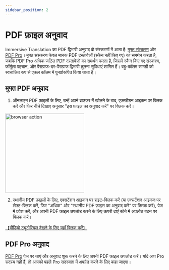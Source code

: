 ```yaml
---
sidebar_position: 2
---
```


# PDF फ़ाइल अनुवाद

Immersive Translation का PDF द्विभाषी अनुवाद दो संस्करणों में आता है: [मुफ्त संस्करण](https://app.immersivetranslate.com/file/) और [PDF Pro](https://app.immersivetranslate.com/pdf-pro/)। मुफ्त संस्करण केवल मानक PDF दस्तावेज़ों (स्कैन नहीं किए गए) का समर्थन करता है, जबकि PDF Pro अधिक जटिल PDF दस्तावेज़ों का समर्थन करता है, जिसमें स्कैन किए गए संस्करण, फॉर्मूला पहचान, और पैराग्राफ-दर-पैराग्राफ द्विभाषी तुलना सुविधाएं शामिल हैं। बहु-कॉलम सामग्री को स्वचालित रूप से एकल कॉलम में पुनर्प्रारूपित किया जाता है।

## मुफ्त PDF अनुवाद

1. ऑनलाइन PDF फ़ाइलों के लिए, उन्हें अपने ब्राउज़र में खोलने के बाद, एक्सटेंशन आइकन पर क्लिक करें और फिर नीचे दिखाए अनुसार "इस फ़ाइल का अनुवाद करें" पर क्लिक करें।

<img src="https://s.immersivetranslate.com/static/official-static/assets/browser-pdf.png" alt="browser action" width="250" />

2. स्थानीय PDF फ़ाइलों के लिए, एक्सटेंशन आइकन पर राइट-क्लिक करें (या एक्सटेंशन आइकन पर लेफ्ट-क्लिक करें, फिर "अधिक" और "स्थानीय PDF फ़ाइल का अनुवाद करें" पर क्लिक करें), पेज में प्रवेश करें, और अपनी PDF फ़ाइल अपलोड करने के लिए ऊपरी दाएं कोने में अपलोड बटन पर क्लिक करें।

[【वीडियो ट्यूटोरियल देखने के लिए यहाँ क्लिक करें】](https://www.bilibili.com/video/BV1HP411z7Qi/?)

## PDF Pro अनुवाद

[PDF Pro](https://app.immersivetranslate.com/pdf-pro/) पेज पर जाएं और अनुवाद शुरू करने के लिए अपनी PDF फ़ाइल अपलोड करें। यदि आप Pro सदस्य नहीं हैं, तो आपको पहले Pro सदस्यता में अपग्रेड करने के लिए कहा जाएगा।
